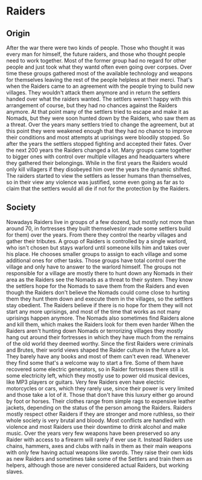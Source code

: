 # Raiders

## Origin

After the war there were two kinds of people. Those who thought it was every man for himself, the future raiders, and those who thought people need to work together. Most of the former group had no regard for other people and just took what they wantd often even going over corpses. Over time these groups gathered most of the available technology and weapons for themselves leaving the rest of the people helpless at their merci. That's when the Raiders came to an agreement with the people trying to build new villages. They wouldn't attack them anymore and in return the settlers handed over what the raiders wanted. The settlers weren't happy with this arrangement of course, but they had no chances against the Raiders anymore. At that point many of the settlers tried to escape and make it as Nomads, but they were soon hunted down by the Raiders, who saw them as a threat. Over the years many settlers tried to change the agreement, but at this point they were weakened enough that they had no chance to improve their conditions and most attempts at uprisings were bloodily stopped. So after the years the settlers stopped fighting and accepted their fates. Over the next 200 years the Raiders changed a lot. Many groups came together to bigger ones with control over multiple villages and headquarters where they gathered their belongings. While in the first years the Raiders would only kill villagers if they disobeyed him over the years the dynamic shifted. The raiders started to view the settlers as lesser humans than themselves, so in their view any violence was justified, some even going as far as to claim that the settlers would all die if not for the protection by the Raiders.

## Society

Nowadays Raiders live in groups of a few dozend, but mostly not more than around 70, in fortresses they built themselves(or made some settlers build for them) over the years. From there they control the nearby villages and gather their tributes. A group of Raiders is controlled by a single warlord, who isn't chosen but stays warlord until someone kills him and takes over his place. He chooses smaller groups to assign to each village and some additional ones for other tasks. Those groups have total control over the village and only have to answer to the warlord himself.  The groups not responsible for a village are mostly there to hunt down any Nomads in their area as the Raiders see the Nomads as a threat to their system. They know the settlers hope for the Nomads to save them from the Raiders and even though the Raiders don't believe the Nomads could come close to hurting them they hunt them down and execute them in the villages, so the settlers stay obedient. The Raiders believe if there is no hope for them they will not start any more uprisings, and most of the time that works as not many uprisings happen anymore. The Nomads also sometimes find Raiders alone and kill them, which makes the Raiders look for them even harder When the Raiders aren't hunting down Nomads or terrorizing villages they mostly hang out around their fortresses in which they have much from the remains of the old world they deemed worthy. Since the first Raiders were criminals and Brutes, their world views shaped the Raider culture in the future a lot. They barely have any books and most of them can't even read. Whenever they find some that's a welcome way to start a fire. Some of them have recovered some electric generators, so in Raider fortresses there still is some electricity left, which they mostly use to power old musical devices, like MP3 players or guitars. Very few Raiders even have electric motorcycles or cars, which they rarely use, since their power is very limited and those take a lot of it. Those that don't have this luxury either go around by foot or horses. Their clothes range from simple rags to expensive leather jackets, depending on the status of the person among the Raiders. Raiders mostly respect other Raiders if they are stronger and more ruthless, so their whole society is very brutal and bloody. Most conflicts are handled with violence and most Raiders use their downtime to drink alcohol and make music. Over the years very few weapons have been preserved so any Raider with access to a firearm will rarely if ever use it. Instead Raiders use chains, hammers, axes and clubs with nails in them as their main weapons with only few having actual weapons like swords. They raise their own kids as new Raiders and  sometimes take some of the Settlers and train them as helpers, although those are never considered actual Raiders, but working slaves.
